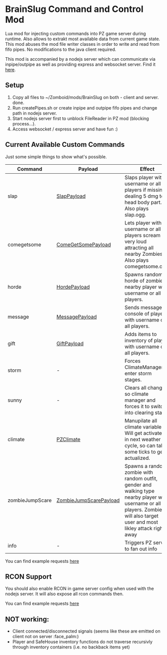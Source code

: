 # BrainSlug Command and Control Mod
Lua mod for injecting custom commands into PZ game server during runtime. Also allows to extrakt most available data from current game state.
This mod abuses the mod file writer classes in order to write and read from fifo pipes. No modifications to the java client required.

This mod is accompanied by a nodejs server which can communicate via inpipe/outpipe as well as providing express and websocket server.
Find it [here](https://github.com/r0oto0r/brainslug-server).

## Setup
1. Copy all files to ~/Zomboid/mods/BrainSlug on both - client and server. done.
2. Run createPipes.sh or create inpipe and outpipe fifo pipes and change path in nodejs server.
3. Start nodejs server first to unblock FileReader in PZ mod (blocking process...).
4. Access websocket / express server and have fun :)

## Current Available Custom Commands

Just some simple things to show what's possible.

| Command     | Payload                                                                                                | Effect |
|-------------|--------------------------------------------------------------------------------------------------------|--------|
| slap        | [SlapPayload](https://github.com/r0oto0r/brainslug-server/blob/main/src/Interfaces.ts#L207)            | Slaps player with username or all players if missing dealing 5 dmg to head body part. Also plays slap.ogg. |
| comegetsome | [ComeGetSomePayload](https://github.com/r0oto0r/brainslug-server/blob/main/src/Interfaces.ts#L211)     | Lets player with username or all players scream very loud attracting all nearby Zombies. Also plays comegetsome.ogg. | 
| horde       | [HordePayload](https://github.com/r0oto0r/brainslug-server/blob/main/src/Interfaces.ts#L215)           | Spawns random horde of zombies nearby player with username or all players. |
| message   | [MessagePayload](https://github.com/r0oto0r/brainslug-server/blob/main/src/Interfaces.ts#L219)         | Sends message to console of player with username or all players. |
| gift   | [GiftPayload](https://github.com/r0oto0r/brainslug-server/blob/main/src/Interfaces.ts#L224)            | Adds items to inventory of player with username or all players. |
| storm   | -                                                                                                      | Forces ClimateManager to enter storm stages. |
| sunny   | -                                                                                                      | Clears all changes so climate manager and forces it to switch into clearing stage. |
| climate   | [PZClimate](https://github.com/r0oto0r/brainslug-server/blob/main/src/Interfaces.ts#L176)              | Manupilate all climate variables. Will get activated in next weather cycle, so can take some ticks to get actualized. |
| zombieJumpScare   | [ZombieJumpScarePayload](https://github.com/r0oto0r/brainslug-server/blob/main/src/Interfaces.ts#L229) | Spawns a random zombie with random outfit, gender and walking type nearby player with username or all players. Zombie will also target user and most likley attack right away |
| info    | -                                                                                                      | Triggers PZ server to fan out info |

You can find example requests [here](https://github.com/r0oto0r/brainslug-server#example-command-requests)

## RCON Support
You should also enable RCON in game server config when used with the nodejs server. It will also expose all rcon commands then.

You can find example requests [here](https://github.com/r0oto0r/brainslug-server#example-rcon-requests)

## NOT working:
* Client connected/disconnected signals (seems like these are emitted on client not on server :face_palm:)
* Player and SafeHouse inventory functions do not traverse recursivly through inventory containers (i.e. no backback items yet)
